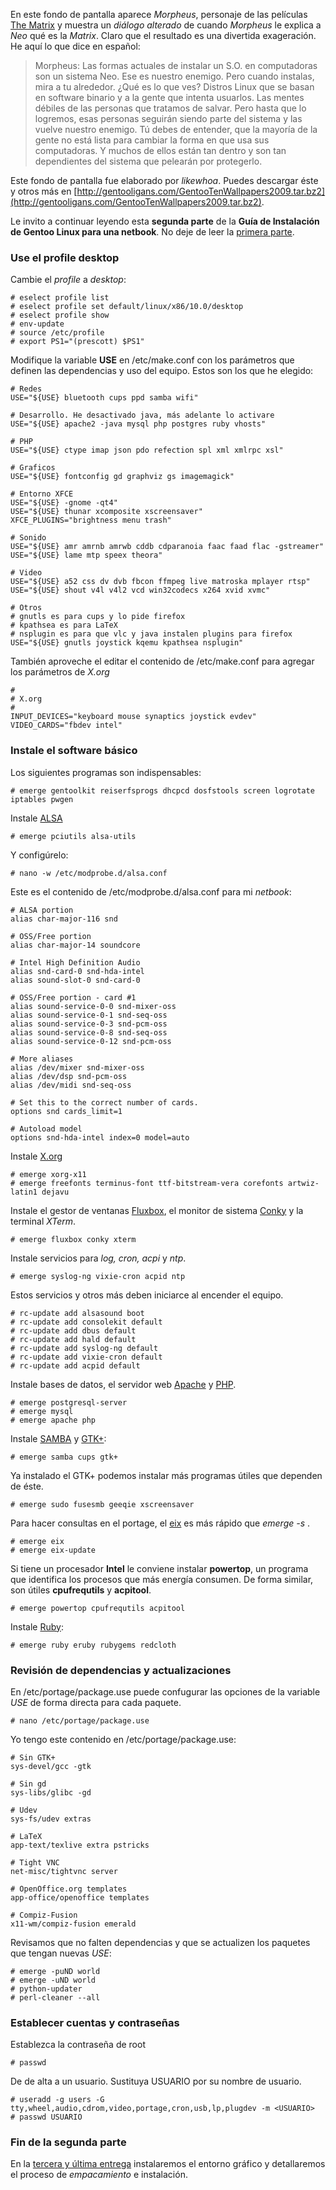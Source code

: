 
En este fondo de pantalla aparece _Morpheus_, personaje de las películas [The Matrix](http://www.imdb.com/title/tt0133093/) y muestra un _diálogo alterado_ de cuando _Morpheus_ le explica a _Neo_ qué es la _Matrix_. Claro que el resultado es una divertida exageración. He aquí lo que dice en español:

> Morpheus: Las formas actuales de instalar un S.O. en computadoras son un sistema Neo. Ese es nuestro enemigo. Pero cuando instalas, mira a tu alrededor. ¿Qué es lo que ves? Distros Linux que se basan en software binario y a la gente que intenta usuarlos. Las mentes débiles de las personas que tratamos de salvar. Pero hasta que lo logremos, esas personas seguirán siendo parte del sistema y las vuelve nuestro enemigo. Tú debes de entender, que la mayoría de la gente no está lista para cambiar la forma en que usa sus computadoras. Y muchos de ellos están tan dentro y son tan dependientes del sistema que pelearán por protegerlo.

Este fondo de pantalla fue elaborado por _likewhoa_. Puedes descargar éste y otros más en [http://gentooligans.com/GentooTenWallpapers2009.tar.bz2](http://gentooligans.com/GentooTenWallpapers2009.tar.bz2).

Le invito a continuar leyendo esta **segunda parte** de la **Guía de Instalación de Gentoo Linux para una netbook**. No deje de leer la [primera parte](gentoo-linux-mi-instalacion-personal-2010-parte-1.html).

### Use el profile desktop

Cambie el _profile_ a _desktop_:

    # eselect profile list
    # eselect profile set default/linux/x86/10.0/desktop
    # eselect profile show
    # env-update
    # source /etc/profile
    # export PS1="(prescott) $PS1"

Modifique la variable **USE** en /etc/make.conf con los parámetros que definen las dependencias y uso del equipo. Estos son los que he elegido:

    # Redes
    USE="${USE} bluetooth cups ppd samba wifi"

    # Desarrollo. He desactivado java, más adelante lo activare
    USE="${USE} apache2 -java mysql php postgres ruby vhosts"

    # PHP
    USE="${USE} ctype imap json pdo refection spl xml xmlrpc xsl"

    # Graficos
    USE="${USE} fontconfig gd graphviz gs imagemagick"

    # Entorno XFCE
    USE="${USE} -gnome -qt4"
    USE="${USE} thunar xcomposite xscreensaver"
    XFCE_PLUGINS="brightness menu trash"

    # Sonido
    USE="${USE} amr amrnb amrwb cddb cdparanoia faac faad flac -gstreamer"
    USE="${USE} lame mtp speex theora"

    # Video
    USE="${USE} a52 css dv dvb fbcon ffmpeg live matroska mplayer rtsp"
    USE="${USE} shout v4l v4l2 vcd win32codecs x264 xvid xvmc"

    # Otros
    # gnutls es para cups y lo pide firefox
    # kpathsea es para LaTeX
    # nsplugin es para que vlc y java instalen plugins para firefox
    USE="${USE} gnutls joystick kqemu kpathsea nsplugin"

También aproveche el editar el contenido de /etc/make.conf para agregar los parámetros de *X.org*

    #
    # X.org
    #
    INPUT_DEVICES="keyboard mouse synaptics joystick evdev"
    VIDEO_CARDS="fbdev intel"

### Instale el software básico

Los siguientes programas son indispensables:

    # emerge gentoolkit reiserfsprogs dhcpcd dosfstools screen logrotate iptables pwgen

Instale [ALSA](http://www.alsa-project.org/)

    # emerge pciutils alsa-utils

Y configúrelo:

    # nano -w /etc/modprobe.d/alsa.conf

Este es el contenido de /etc/modprobe.d/alsa.conf para mi _netbook_:

    # ALSA portion
    alias char-major-116 snd

    # OSS/Free portion
    alias char-major-14 soundcore

    # Intel High Definition Audio
    alias snd-card-0 snd-hda-intel
    alias sound-slot-0 snd-card-0

    # OSS/Free portion - card #1
    alias sound-service-0-0 snd-mixer-oss
    alias sound-service-0-1 snd-seq-oss
    alias sound-service-0-3 snd-pcm-oss
    alias sound-service-0-8 snd-seq-oss
    alias sound-service-0-12 snd-pcm-oss

    # More aliases
    alias /dev/mixer snd-mixer-oss
    alias /dev/dsp snd-pcm-oss
    alias /dev/midi snd-seq-oss

    # Set this to the correct number of cards.
    options snd cards_limit=1

    # Autoload model
    options snd-hda-intel index=0 model=auto

Instale [X.org](http://www.x.org/)

    # emerge xorg-x11
    # emerge freefonts terminus-font ttf-bitstream-vera corefonts artwiz-latin1 dejavu

Instale el gestor de ventanas [Fluxbox](http://www.fluxbox.org/), el monitor de sistema [Conky](http://conky.sourceforge.net/) y la terminal _XTerm_.

    # emerge fluxbox conky xterm

Instale servicios para _log, cron, acpi_ y _ntp_.

    # emerge syslog-ng vixie-cron acpid ntp

Estos servicios y otros más deben iniciarce al encender el equipo.

    # rc-update add alsasound boot
    # rc-update add consolekit default
    # rc-update add dbus default
    # rc-update add hald default
    # rc-update add syslog-ng default
    # rc-update add vixie-cron default
    # rc-update add acpid default

Instale bases de datos, el servidor web [Apache](http://httpd.apache.org/) y [PHP](http://php.net/).

    # emerge postgresql-server
    # emerge mysql
    # emerge apache php

Instale [SAMBA](http://www.samba.org/) y [GTK+](http://www.gtk.org/):

    # emerge samba cups gtk+

Ya instalado el GTK+ podemos instalar más programas útiles que dependen de éste.

    # emerge sudo fusesmb geeqie xscreensaver

Para hacer consultas en el portage, el [eix](http://eix.berlios.de/) es más rápido que _emerge -s <texto>_.

    # emerge eix
    # emerge eix-update

Si tiene un procesador **Intel** le conviene instalar **powertop**, un programa que identifica los procesos que más energía consumen. De forma similar, son útiles **cpufrequtils** y **acpitool**.

    # emerge powertop cpufrequtils acpitool

Instale [Ruby](http://www.ruby-lang.org/):

    # emerge ruby eruby rubygems redcloth

### Revisión de dependencias y actualizaciones

En /etc/portage/package.use puede confugurar las opciones de la variable _USE_ de forma directa para cada paquete.

    # nano /etc/portage/package.use

Yo tengo este contenido en /etc/portage/package.use:

    # Sin GTK+
    sys-devel/gcc -gtk

    # Sin gd
    sys-libs/glibc -gd

    # Udev
    sys-fs/udev extras

    # LaTeX
    app-text/texlive extra pstricks

    # Tight VNC
    net-misc/tightvnc server

    # OpenOffice.org templates
    app-office/openoffice templates

    # Compiz-Fusion
    x11-wm/compiz-fusion emerald

Revisamos que no falten dependencias y que se actualizen los paquetes que tengan nuevas _USE_:

    # emerge -puND world
    # emerge -uND world
    # python-updater
    # perl-cleaner --all

### Establecer cuentas y contraseñas

Establezca la contraseña de root

    # passwd

De de alta a un usuario. Sustituya USUARIO por su nombre de usuario.

    # useradd -g users -G tty,wheel,audio,cdrom,video,portage,cron,usb,lp,plugdev -m <USUARIO>
    # passwd USUARIO

### Fin de la segunda parte

En la [tercera y última entrega](gentoo-linux-mi-instalacion-personal-2010-parte-3.html) instalaremos el entorno gráfico y detallaremos el proceso de _empacamiento_ e instalación.
